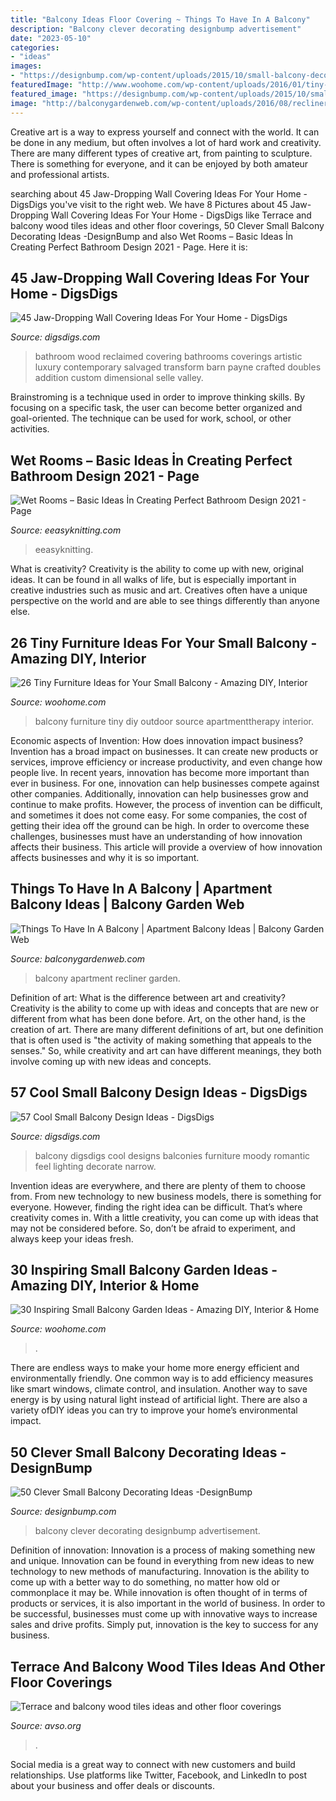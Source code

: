 ```yaml
---
title: "Balcony Ideas Floor Covering ~ Things To Have In A Balcony"
description: "Balcony clever decorating designbump advertisement"
date: "2023-05-10"
categories:
- "ideas"
images:
- "https://designbump.com/wp-content/uploads/2015/10/small-balcony-decoration219.jpg"
featuredImage: "http://www.woohome.com/wp-content/uploads/2016/01/tiny-balcony-furniture-11.jpg"
featured_image: "https://designbump.com/wp-content/uploads/2015/10/small-balcony-decoration219.jpg"
image: "http://balconygardenweb.com/wp-content/uploads/2016/08/recliner.jpg"
---
```



Creative art is a way to express yourself and connect with the world. It can be done in any medium, but often involves a lot of hard work and creativity. There are many different types of creative art, from painting to sculpture. There is something for everyone, and it can be enjoyed by both amateur and professional artists.

	

		
searching about 45 Jaw-Dropping Wall Covering Ideas For Your Home - DigsDigs you've visit to the right web. We have 8 Pictures about 45 Jaw-Dropping Wall Covering Ideas For Your Home - DigsDigs like Terrace and balcony wood tiles ideas and other floor coverings, 50 Clever Small Balcony Decorating Ideas -DesignBump and also Wet Rooms – Basic Ideas İn Creating Perfect Bathroom Design 2021 - Page. Here it is:
		
    
## 45 Jaw-Dropping Wall Covering Ideas For Your Home - DigsDigs

<img loading=lazy src="https://www.digsdigs.com/photos/2017/02/wall-covering-ideas-3.jpg" onerror="this.onerror=null;this.src='https://tse1.mm.bing.net/th?id=OIP.vT8uulEkAAZ8rATbSj9qTQHaNl&amp;pid=15.1';" alt="45 Jaw-Dropping Wall Covering Ideas For Your Home - DigsDigs">

_Source: digsdigs.com_

>bathroom wood reclaimed covering bathrooms coverings artistic luxury contemporary salvaged transform barn payne crafted doubles addition custom dimensional selle valley. 

	

Brainstroming is a technique used in order to improve thinking skills. By focusing on a specific task, the user can become better organized and goal-oriented. The technique can be used for work, school, or other activities.

    
## Wet Rooms – Basic Ideas İn Creating Perfect Bathroom Design 2021 - Page

<img loading=lazy src="https://www.eeasyknitting.com/wp-content/uploads/2019/03/ladisaceramiche_50898621_369447533874722_5098024150933671483_n.jpg" onerror="this.onerror=null;this.src='https://tse3.mm.bing.net/th?id=OIP.AGMO32gxC4-YV62q52Mm9AHaLJ&amp;pid=15.1';" alt="Wet Rooms – Basic Ideas İn Creating Perfect Bathroom Design 2021 - Page">

_Source: eeasyknitting.com_

>eeasyknitting. 

	

What is creativity?
Creativity is the ability to come up with new, original ideas. It can be found in all walks of life, but is especially important in creative industries such as music and art. Creatives often have a unique perspective on the world and are able to see things differently than anyone else.

    
## 26 Tiny Furniture Ideas For Your Small Balcony - Amazing DIY, Interior

<img loading=lazy src="http://www.woohome.com/wp-content/uploads/2016/01/tiny-balcony-furniture-11.jpg" onerror="this.onerror=null;this.src='https://tse3.mm.bing.net/th?id=OIP.vhQssbbeqSqVn_7CN-wKZwHaLH&amp;pid=15.1';" alt="26 Tiny Furniture Ideas for Your Small Balcony - Amazing DIY, Interior">

_Source: woohome.com_

>balcony furniture tiny diy outdoor source apartmenttherapy interior. 

	

Economic aspects of Invention: How does innovation impact business?
Invention has a broad impact on businesses. It can create new products or services, improve efficiency or increase productivity, and even change how people live. In recent years, innovation has become more important than ever in business. For one, innovation can help businesses compete against other companies. Additionally, innovation can help businesses grow and continue to make profits. However, the process of invention can be difficult, and sometimes it does not come easy. For some companies, the cost of getting their idea off the ground can be high. In order to overcome these challenges, businesses must have an understanding of how innovation affects their business. This article will provide a overview of how innovation affects businesses and why it is so important.

    
## Things To Have In A Balcony | Apartment Balcony Ideas | Balcony Garden Web

<img loading=lazy src="http://balconygardenweb.com/wp-content/uploads/2016/08/recliner.jpg" onerror="this.onerror=null;this.src='https://tse1.mm.bing.net/th?id=OIP.2uGfdDAsurPxuz2pah_p4AHaLI&amp;pid=15.1';" alt="Things To Have In A Balcony | Apartment Balcony Ideas | Balcony Garden Web">

_Source: balconygardenweb.com_

>balcony apartment recliner garden. 

	

Definition of art: What is the difference between art and creativity?
Creativity is the ability to come up with ideas and concepts that are new or different from what has been done before. Art, on the other hand, is the creation of art. There are many different definitions of art, but one definition that is often used is "the activity of making something that appeals to the senses." So, while creativity and art can have different meanings, they both involve coming up with new ideas and concepts.

    
## 57 Cool Small Balcony Design Ideas - DigsDigs

<img loading=lazy src="http://www.digsdigs.com/photos/small-balcony-design-ideas-32-554x833.jpg" onerror="this.onerror=null;this.src='https://tse1.mm.bing.net/th?id=OIP.gDmiZSMuOcHMUCHbhbVR3gHaLI&amp;pid=15.1';" alt="57 Cool Small Balcony Design Ideas - DigsDigs">

_Source: digsdigs.com_

>balcony digsdigs cool designs balconies furniture moody romantic feel lighting decorate narrow. 

	

Invention ideas are everywhere, and there are plenty of them to choose from. From new technology to new business models, there is something for everyone. However, finding the right idea can be difficult. That’s where creativity comes in. With a little creativity, you can come up with ideas that may not be considered before. So, don’t be afraid to experiment, and always keep your ideas fresh.

    
## 30 Inspiring Small Balcony Garden Ideas - Amazing DIY, Interior &amp; Home

<img loading=lazy src="https://www.woohome.com/wp-content/uploads/2014/04/Small-Balcony-Garden-ideas-9.jpg" onerror="this.onerror=null;this.src='https://tse1.mm.bing.net/th?id=OIP.n7y3cli80ExBxvKbEuHiqAHaLG&amp;pid=15.1';" alt="30 Inspiring Small Balcony Garden Ideas - Amazing DIY, Interior &amp; Home">

_Source: woohome.com_

>. 

	

There are endless ways to make your home more energy efficient and environmentally friendly. One common way is to add efficiency measures like smart windows, climate control, and insulation. Another way to save energy is by using natural light instead of artificial light. There are also a variety ofDIY ideas you can try to improve your home’s environmental impact.

    
## 50 Clever Small Balcony Decorating Ideas -DesignBump

<img loading=lazy src="https://designbump.com/wp-content/uploads/2015/10/small-balcony-decoration219.jpg" onerror="this.onerror=null;this.src='https://tse4.mm.bing.net/th?id=OIP.Md2S7YPoeFD-8UnqO1VO0AHaJ3&amp;pid=15.1';" alt="50 Clever Small Balcony Decorating Ideas -DesignBump">

_Source: designbump.com_

>balcony clever decorating designbump advertisement. 

	

Definition of innovation:
Innovation is a process of making something new and unique. Innovation can be found in everything from new ideas to new technology to new methods of manufacturing. Innovation is the ability to come up with a better way to do something, no matter how old or commonplace it may be.
While innovation is often thought of in terms of products or services, it is also important in the world of business. In order to be successful, businesses must come up with innovative ways to increase sales and drive profits. Simply put, innovation is the key to success for any business.

    
## Terrace And Balcony Wood Tiles Ideas And Other Floor Coverings

<img loading=lazy src="https://www.avso.org/wp-content/uploads/files/3/0/3/terrace-and-balcony-wood-tiles-ideas-and-other-floor-coverings-9-303.jpeg" onerror="this.onerror=null;this.src='https://tse3.mm.bing.net/th?id=OIP.azN0ikIzx6rhdO_dsrjN3QHaLH&amp;pid=15.1';" alt="Terrace and balcony wood tiles ideas and other floor coverings">

_Source: avso.org_

>. 

	

Social media is a great way to connect with new customers and build relationships. Use platforms like Twitter, Facebook, and LinkedIn to post about your business and offer deals or discounts.

